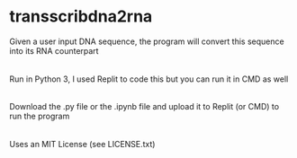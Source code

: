 # transscribdna2rna
Given a user input DNA sequence, the program will convert this sequence into its RNA counterpart
######
Run in Python 3, I used Replit to code this but you can run it in CMD as well
######
Download the .py file or the .ipynb file and upload it to Replit (or CMD) to run the program
######
Uses an MIT License (see LICENSE.txt)
